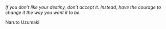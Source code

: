 <i>If you don’t like your destiny, don’t accept it. Instead, have the courage to change it the way you want it to be.</i>

Naruto Uzumaki